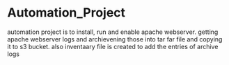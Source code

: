 # Automation_Project
automation project is to install, run and enable apache webserver. getting apache webserver logs and archievening those into tar far file and copying it to s3 bucket. also inventaary file is created to add the entries of archive logs

